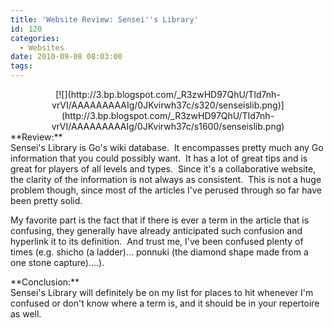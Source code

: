 ```yaml
---
title: 'Website Review: Sensei''s Library'
id: 120
categories:
  - Websites
date: 2010-09-08 08:03:00
tags:
---
```


<div style="clear: both; text-align: center;">[![](http://3.bp.blogspot.com/_R3zwHD97QhU/TId7nh-vrVI/AAAAAAAAAIg/0JKvirwh37c/s320/senseislib.png)](http://3.bp.blogspot.com/_R3zwHD97QhU/TId7nh-vrVI/AAAAAAAAAIg/0JKvirwh37c/s1600/senseislib.png)</div><div style="clear: both; text-align: center;">
</div><div style="text-align: left;">**Review:**</div><div style="text-align: left;">
Sensei's Library is Go's wiki database.  It encompasses pretty much any Go information that you could possibly want.  It has a lot of great tips and is great for players of all levels and types.  Since it's a collaborative website, the clarity of the information is not always as consistent.  This is not a huge problem though, since most of the articles I've perused through so far have been pretty solid.

My favorite part is the fact that if there is ever a term in the article that is confusing, they generally have already anticipated such confusion and hyperlink it to its definition.  And trust me, I've been confused plenty of times (e.g. shicho (a ladder)... ponnuki (the diamond shape made from a one stone capture)....).

</div><div style="text-align: left;">**Conclusion:**</div><div style="text-align: left;">
</div><div style="text-align: left;">Sensei's Library will definitely be on my list for places to hit whenever I'm confused or don't know where a term is, and it should be in your repertoire as well.</div>